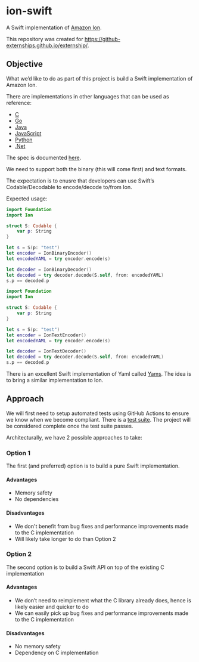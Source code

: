 # ion-swift

A Swift implementation of [Amazon Ion](https://amzn.github.io/ion-docs/).

This repository was created for https://github-externships.github.io/externship/.

## Objective

What we’d like to do as part of this project is build a Swift implementation of Amazon Ion.

There are implementations in other languages that can be used as reference:

- [C](https://github.com/amzn/ion-c)
- [Go](https://github.com/amzn/ion-go)
- [Java](https://github.com/amzn/ion-java)
- [JavaScript](https://github.com/amzn/ion-js)
- [Python](https://github.com/amzn/ion-python)
- [.Net](https://github.com/amzn/ion-dotnet) 

The spec is documented [here](https://amzn.github.io/ion-docs/docs.html).

We need to support both the binary (this will come first) and text formats.

The expectation is to enusre that developers can use Swift’s Codable/Decodable to encode/decode to/from Ion.

Expected usage:

```swift
import Foundation
import Ion

struct S: Codable {
    var p: String
}

let s = S(p: "test")
let encoder = IonBinaryEncoder()
let encodedYAML = try encoder.encode(s)

let decoder = IonBinaryDecoder()
let decoded = try decoder.decode(S.self, from: encodedYAML)
s.p == decoded.p
```

```swift
import Foundation
import Ion

struct S: Codable {
    var p: String
}

let s = S(p: "test")
let encoder = IonTextEncoder()
let encodedYAML = try encoder.encode(s)

let decoder = IonTextDecoder()
let decoded = try decoder.decode(S.self, from: encodedYAML)
s.p == decoded.p
```

There is an excellent Swift implementation of Yaml called [Yams](https://github.com/jpsim/Yams). The idea is to bring a similar implementation to Ion.

## Approach

We will first need to setup automated tests using GitHub Actions to ensure we know when we become compliant. There is a [test suite](https://github.com/amzn/ion-tests). The project will be considered complete once the test suite passes.

Architecturally, we have 2 possible approaches to take:

### Option 1

The first (and preferred) option is to build a pure Swift implementation.

#### Advantages

- Memory safety
- No dependencies

#### Disadvantages

- We don't benefit from bug fixes and performance improvements made to the C implementation
- Will likely take longer to do than Option 2

### Option 2

The second option is to build a Swift API on top of the existing C implementation 

#### Advantages

- We don’t need to reimplement what the C library already does, hence is likely easier and quicker to do
- We can easily pick up bug fixes and performance improvements made to the C implementation

#### Disadvantages

- No memory safety
- Dependency on C implementation
